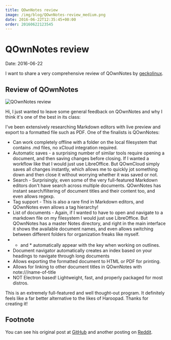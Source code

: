 ```yaml
---
title: QOwnNotes review
image: /img/blog/QOwnNotes-review_medium.png
date: 2016-06-22T12:35:45+00:00
order: 20160622123545
---
```


# QOwnNotes review

<v-subheader class="blog">Date: 2016-06-22</v-subheader>

I want to share a very comprehensive review of QOwnNotes by [geckolinux](https://github.com/geckolinux).

Review of QOwnNotes
-------------------

![QOwnNotes review](/img/blog/QOwnNotes-review_medium.png "QOwnNotes review")

Hi, I just wanted to leave some general feedback on QOwnNotes and why I think it's one of the best in its class:

I've been extensively researching Markdown editors with live preview and export to a formatted file such as PDF. One of the finalists is QOwnNotes:

- Can work completely offline with a folder on the local filesystem that contains .md files, no xCloud integration required.
- Automatic saves - a surprising number of similar tools require opening a document, and then saving changes before closing. If I wanted a workflow like that I would just use LibreOffice. But QOwnCloud simply saves all changes instantly, which allows me to quickly jot something down and then close it without worrying whether it was saved or not.
- Search - Surprisingly, even some of the very full-featured Markdown editors don't have search across multiple documents. QOwnNotes has instant search/filtering of document titles and their content too, and even allows regexp.
- Tag support - This is also a rare find in Markdown editors, and QOwnNotes even allows a tag hierarchy!
- List of documents - Again, if I wanted to have to open and navigate to a markdown file on my filesystem I would just use LibreOffice. But QOwnNotes has a master Notes directory, and right in the main interface it shows the available document names, and even allows switching between different folders for organization freaks like myself.
- - and \* automatically appear with the key when working on outlines.
- Document navigator automatically creates an index based on your headings to navigate through long documents
- Allows exporting the formatted document to HTML or PDF for printing.
- Allows for linking to other document titles in QOwnNotes with note:///name-of-title
- NOT Electron based! Lightweight, fast, and properly packaged for most distros.

This is an extremely full-featured and well thought-out program. It definitely feels like a far better alternative to the likes of Haroopad. Thanks for creating it!

Footnote
--------

You can see his original post at [GitHub](https://github.com/pbek/QOwnNotes/issues/225) and another posting on [Reddit](https://www.reddit.com/r/LinuxActionShow/comments/4p6ibh/qownnotes_very_powerful_markdown_editor).